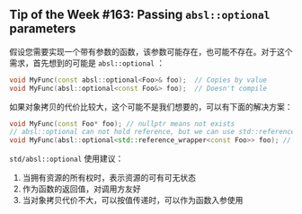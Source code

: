 ## Tip of the Week #163: Passing `absl::optional` parameters

假设您需要实现一个带有参数的函数，该参数可能存在，也可能不存在。对于这个需求，首先想到的可能是 `absl::optional` ：

```c++
void MyFunc(const absl::optional<Foo>& foo);  // Copies by value
void MyFunc(absl::optional<const Foo&> foo);  // Doesn't compile
```

如果对象拷贝的代价比较大，这个可能不是我们想要的，可以有下面的解决方案：

```c++
void MyFunc(const Foo* foo); // nullptr means not exists
// absl::optional can not hold reference, but we can use std::reference_wrapper
void MyFunc(absl::optional<std::reference_wrapper<const Foo>> foo); // also works
```

`std/absl::optional` 使用建议：

1. 当拥有资源的所有权时，表示资源的可有可无状态
2. 作为函数的返回值，对调用方友好
3. 当对象拷贝代价不大，可以按值传递时，可以作为函数入参使用

